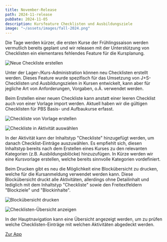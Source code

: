 ```yaml
---
title: November-Release
path: 2024-11-release
pubDate: 2024-11-05
description: Kursfeature Checklisten und Ausbildungsziele
image: "~/assets/images/fall-2024.png"
---
```


Die Tage werden kürzer, die ersten Kurse der Frühlingssaison werden vermutlich bereits geplant und wir releasen mit der Unterstützung von Checklisten ein elementares fehlendes Feature für die Kursplanung.

<div class="simple-columns">

![Neue Checkliste erstellen](~/assets/images/2024-11/checklist-create-de.webp)

<div>

Unter der Lager-/Kurs-Administration können neu Checklisten erstellt werden. Dieses Feature wurde spezifisch für das Umsetzung von J+S-Checklisten und Ausbildungszielen in Kursen entwickelt, kann aber für jegliche Art von Anforderungen, Vorgaben, o.Ä. verwendet werden.

</div>
</div>
<div class="simple-columns">
<div>

Beim Erstellen einer neuen Checkliste kann anstatt einer leeren Checklist auch von einer Vorlage import werden. Aktuell haben wir die gültigen Checklisten für PBS Basis- und Aufbaukurse erfasst.

</div>

![Checkliste von Vorlage erstellen](~/assets/images/2024-11/checklist-template-de.webp)

</div>
<div class="simple-columns">

![Checkliste in Aktivität auswählen](~/assets/images/2024-11/checklist-activity-de.webp)

<div>
In der Aktivität kann der Inhaltstyp "Checkliste" hinzugefügt werden, um danach Checklist-Einträge auszuwählen. Es empfiehlt sich, diesen Inhaltstyp bereits nach dem Erstellen eines Kurses zu den relevanten Kategorien (z.B. Ausbildungsblöcke) hinzuzufügen. In Kürze werden wir eine Kursvorlage erstellen, welche bereits sinnvolle Kategorien vordefiniert.

</div>
</div>

<div class="simple-columns">
<div>

Beim Drucken gibt es neu die Möglichkeit eine Blockübersicht zu drucken, welche für die Kursanmeldung verwendet werden kann. Diese Blockübersicht druckt alle Aktivitäten, allerdings ohne Detailinhalt und lediglich mit dem Inhaltstyp "Checkliste" sowie den Freitextfeldern "Blockziele" und "Blockinhalte".

</div>

![Blockübersicht drucken](~/assets/images/2024-11/checklist-print-de.webp)

</div>

<div class="simple-columns">

![Checklisten-Übersicht anzeigen](~/assets/images/2024-11/checklist-overview-de.webp)

<div>

In der Hauptnavigation kann eine Übersicht angezeigt werden, um zu prüfen welche Checklisten-Einträge mit welchen Aktivitäten abgedeckt werden.

</div>
</div>

<a class="btn secondary mr-4 mb-4" href="https://app.ecamp3.ch" target="_blank">Zur App</a>
